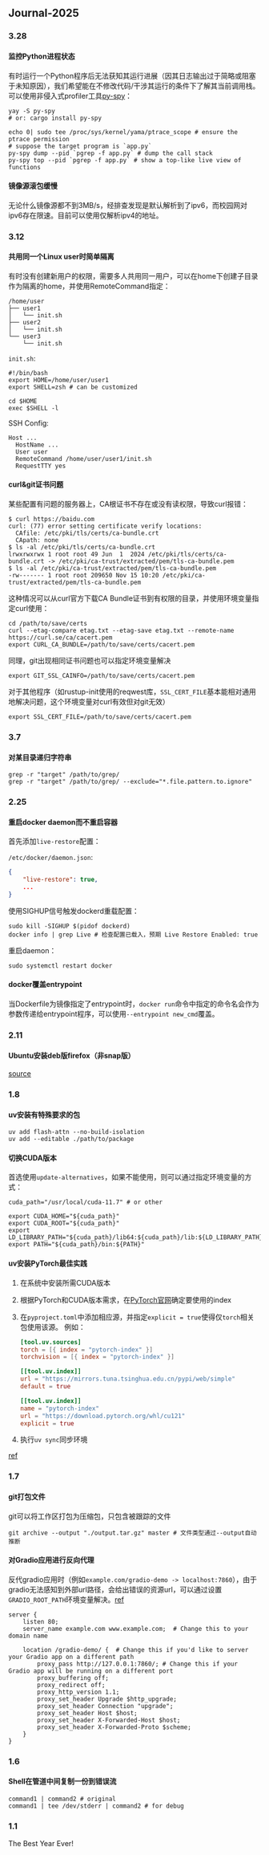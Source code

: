 ## Journal-2025

### 3.28

#### 监控Python进程状态

有时运行一个Python程序后无法获知其运行进展（因其日志输出过于简略或阻塞于未知原因），我们希望能在不修改代码/干涉其运行的条件下了解其当前调用栈。可以使用非侵入式profiler工具[py-spy](https://github.com/benfred/py-spy)：

```shell
yay -S py-spy
# or: cargo install py-spy

echo 0| sudo tee /proc/sys/kernel/yama/ptrace_scope # ensure the ptrace permission
# suppose the target program is `app.py`
py-spy dump --pid `pgrep -f app.py` # dump the call stack
py-spy top --pid `pgrep -f app.py` # show a top-like live view of functions
```

#### 镜像源滚包缓慢

无论什么镜像源都不到3MB/s，经排查发现是默认解析到了ipv6，而校园网对ipv6存在限速。目前可以使用仅解析ipv4的地址。

### 3.12

#### 共用同一个Linux user时简单隔离

有时没有创建新用户的权限，需要多人共用同一用户，可以在home下创建子目录作为隔离的home，并使用RemoteCommand指定：

```
/home/user
├── user1
│   └── init.sh
├── user2
│   └── init.sh
└── user3
    └── init.sh
```

`init.sh`:

```shell
#!/bin/bash
export HOME=/home/user/user1
export SHELL=zsh # can be customized

cd $HOME
exec $SHELL -l
```

SSH Config:

```ssh_config
Host ...
  HostName ...
  User user
  RemoteCommand /home/user/user1/init.sh
  RequestTTY yes
```

#### curl&git证书问题

某些配置有问题的服务器上，CA根证书不存在或没有读权限，导致curl报错：

```shell
$ curl https://baidu.com
curl: (77) error setting certificate verify locations:
  CAfile: /etc/pki/tls/certs/ca-bundle.crt
  CApath: none
$ ls -al /etc/pki/tls/certs/ca-bundle.crt
lrwxrwxrwx 1 root root 49 Jun  1  2024 /etc/pki/tls/certs/ca-bundle.crt -> /etc/pki/ca-trust/extracted/pem/tls-ca-bundle.pem
$ ls -al /etc/pki/ca-trust/extracted/pem/tls-ca-bundle.pem
-rw------- 1 root root 209650 Nov 15 10:20 /etc/pki/ca-trust/extracted/pem/tls-ca-bundle.pem
```

这种情况可以从curl官方下载CA Bundle证书到有权限的目录，并使用环境变量指定curl使用：

```shell
cd /path/to/save/certs
curl --etag-compare etag.txt --etag-save etag.txt --remote-name https://curl.se/ca/cacert.pem
export CURL_CA_BUNDLE=/path/to/save/certs/cacert.pem
```

同理，git出现相同证书问题也可以指定环境变量解决

```shell
export GIT_SSL_CAINFO=/path/to/save/certs/cacert.pem
```

对于其他程序（如rustup-init使用的reqwest库，`SSL_CERT_FILE`基本能相对通用地解决问题，这个环境变量对curl有效但对git无效）

```shell
export SSL_CERT_FILE=/path/to/save/certs/cacert.pem
```

### 3.7

#### 对某目录递归字符串

```shell
grep -r "target" /path/to/grep/
grep -r "target" /path/to/grep/ --exclude="*.file.pattern.to.ignore"
```

### 2.25

#### 重启docker daemon而不重启容器

首先添加`live-restore`配置：

`/etc/docker/daemon.json`:

```json
{
    "live-restore": true,
    ...
}
```

使用SIGHUP信号触发dockerd重载配置：

```shell
sudo kill -SIGHUP $(pidof dockerd)
docker info | grep Live # 检查配置已载入，预期 Live Restore Enabled: true
```

重启daemon：

```shell
sudo systemctl restart docker
```

#### docker覆盖entrypoint

当Dockerfile为镜像指定了entrypoint时，`docker run`命令中指定的命令名会作为参数传递给entrypoint程序，可以使用`--entrypoint new_cmd`覆盖。

### 2.11

#### Ubuntu安装deb版firefox（非snap版）

[source](https://www.omgubuntu.co.uk/2022/04/how-to-install-firefox-deb-apt-ubuntu-22-04)

### 1.8

#### uv安装有特殊要求的包

```
uv add flash-attn --no-build-isolation
uv add --editable ./path/to/package
```

#### 切换CUDA版本

首选使用`update-alternatives`，如果不能使用，则可以通过指定环境变量的方式：

```shell
cuda_path="/usr/local/cuda-11.7" # or other

export CUDA_HOME="${cuda_path}"
export CUDA_ROOT="${cuda_path}"
export LD_LIBRARY_PATH="${cuda_path}/lib64:${cuda_path}/lib:${LD_LIBRARY_PATH}"
export PATH="${cuda_path}/bin:${PATH}"
```

#### uv安装PyTorch最佳实践

1. 在系统中安装所需CUDA版本

2. 根据PyTorch和CUDA版本需求，在[PyTorch官网](https://pytorch.org/get-started/locally/)确定要使用的index

3. 在`pyproject.toml`中添加相应源，并指定`explicit = true`使得仅`torch`相关包使用该源。
   例如：

   ```toml
   [tool.uv.sources]
   torch = [{ index = "pytorch-index" }]
   torchvision = [{ index = "pytorch-index" }]
   
   [[tool.uv.index]]
   url = "https://mirrors.tuna.tsinghua.edu.cn/pypi/web/simple"
   default = true
   
   [[tool.uv.index]]
   name = "pytorch-index"
   url = "https://download.pytorch.org/whl/cu121"
   explicit = true
   ```

4. 执行`uv sync`同步环境

[ref](https://docs.astral.sh/uv/guides/integration/pytorch/)

### 1.7

#### git打包文件

git可以将工作区打包为压缩包，只包含被跟踪的文件

```shell
git archive --output "./output.tar.gz" master # 文件类型通过--output自动推断
```

#### 对Gradio应用进行反向代理

反代gradio应用时（例如`example.com/gradio-demo -> localhost:7860`），由于gradio无法感知到外部url路径，会给出错误的资源url，可以通过设置`GRADIO_ROOT_PATH`环境变量解决。[ref](https://www.gradio.app/guides/running-gradio-on-your-web-server-with-nginx)

```nginx
server {
    listen 80;
    server_name example.com www.example.com;  # Change this to your domain name

    location /gradio-demo/ {  # Change this if you'd like to server your Gradio app on a different path
        proxy_pass http://127.0.0.1:7860/; # Change this if your Gradio app will be running on a different port
        proxy_buffering off;
        proxy_redirect off;
        proxy_http_version 1.1;
        proxy_set_header Upgrade $http_upgrade;
        proxy_set_header Connection "upgrade";
        proxy_set_header Host $host;
        proxy_set_header X-Forwarded-Host $host;
        proxy_set_header X-Forwarded-Proto $scheme;
    }
}
```

### 1.6

#### Shell在管道中间复制一份到错误流

```shell
command1 | command2 # original
command1 | tee /dev/stderr | command2 # for debug
```

### 1.1

$\text{The Best Year Ever!}$
